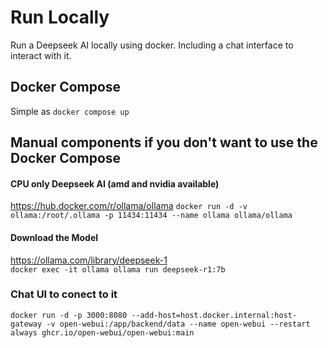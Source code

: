 # Run Locally 
Run a Deepseek AI locally using docker. Including a chat interface to interact with it. 

## Docker Compose
Simple as ```docker compose up```

## Manual components if you don't want to use the Docker Compose

#### CPU only Deepseek AI (amd and nvidia available) 
https://hub.docker.com/r/ollama/ollama 
```docker run -d -v ollama:/root/.ollama -p 11434:11434 --name ollama ollama/ollama```

#### Download the Model
https://ollama.com/library/deepseek-1  
```docker exec -it ollama ollama run deepseek-r1:7b```

### Chat UI to conect to it 
```docker run -d -p 3000:8080 --add-host=host.docker.internal:host-gateway -v open-webui:/app/backend/data --name open-webui --restart always ghcr.io/open-webui/open-webui:main```
